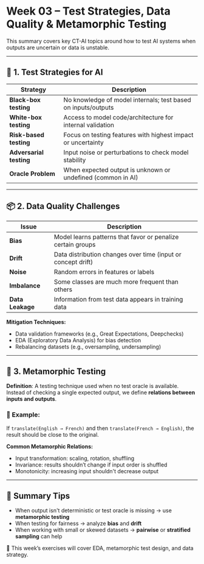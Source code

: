 # Week 03 – Test Strategies, Data Quality & Metamorphic Testing

This summary covers key CT-AI topics around how to test AI systems when outputs are uncertain or data is unstable.

---

## 🧪 1. Test Strategies for AI

| Strategy | Description |
|----------|-------------|
| **Black-box testing** | No knowledge of model internals; test based on inputs/outputs |
| **White-box testing** | Access to model code/architecture for internal validation |
| **Risk-based testing** | Focus on testing features with highest impact or uncertainty |
| **Adversarial testing** | Input noise or perturbations to check model stability |
| **Oracle Problem** | When expected output is unknown or undefined (common in AI) |

---

## 📦 2. Data Quality Challenges

| Issue | Description |
|-------|-------------|
| **Bias** | Model learns patterns that favor or penalize certain groups |
| **Drift** | Data distribution changes over time (input or concept drift) |
| **Noise** | Random errors in features or labels |
| **Imbalance** | Some classes are much more frequent than others |
| **Data Leakage** | Information from test data appears in training data |

**Mitigation Techniques:**
- Data validation frameworks (e.g., Great Expectations, Deepchecks)
- EDA (Exploratory Data Analysis) for bias detection
- Rebalancing datasets (e.g., oversampling, undersampling)

---

## 🔁 3. Metamorphic Testing

**Definition**: A testing technique used when no test oracle is available.  
Instead of checking a single expected output, we define **relations between inputs and outputs**.

### 🧪 Example:
If `translate(English → French)` and then `translate(French → English)`, the result should be close to the original.

**Common Metamorphic Relations:**
- Input transformation: scaling, rotation, shuffling
- Invariance: results shouldn’t change if input order is shuffled
- Monotonicity: increasing input shouldn't decrease output

---

## 🧠 Summary Tips

- When output isn't deterministic or test oracle is missing → use **metamorphic testing**
- When testing for fairness → analyze **bias** and **drift**
- When working with small or skewed datasets → **pairwise** or **stratified sampling** can help

📘 This week’s exercises will cover EDA, metamorphic test design, and data strategy.
